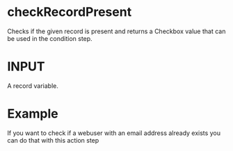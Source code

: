 # checkRecordPresent

Checks if the given record is present and returns a Checkbox value that can be used in the condition step.

# INPUT

A record variable.

# Example

If you want to check if a webuser with an email address already exists you can do that with this action step
